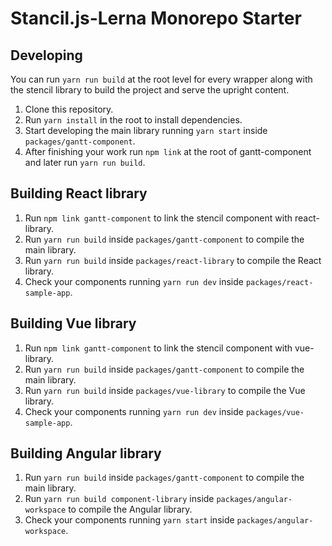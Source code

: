 # Stancil.js-Lerna Monorepo Starter

## Developing

You can run `yarn run build` at the root level for every wrapper along with the stencil library to build the project and serve the upright content.

1. Clone this repository.
1. Run `yarn install` in the root to install dependencies.
1. Start developing the main library running `yarn start` inside `packages/gantt-component`.
1. After finishing your work run `npm link` at the root of gantt-component and later run `yarn run build`.

## Building React library

1. Run `npm link gantt-component` to link the stencil component with react-library.
1. Run `yarn run build` inside `packages/gantt-component` to compile the main library.
1. Run `yarn run build` inside `packages/react-library` to compile the React library.
1. Check your components running `yarn run dev` inside `packages/react-sample-app`.

## Building Vue library

1. Run `npm link gantt-component` to link the stencil component with vue-library.
1. Run `yarn run build` inside `packages/gantt-component` to compile the main library.
1. Run `yarn run build` inside `packages/vue-library` to compile the Vue library.
1. Check your components running `yarn run dev` inside `packages/vue-sample-app`.

## Building Angular library

1. Run `yarn run build` inside `packages/gantt-component` to compile the main library.
1. Run `yarn run build component-library` inside `packages/angular-workspace` to compile the Angular library.
1. Check your components running `yarn start` inside `packages/angular-workspace`.
